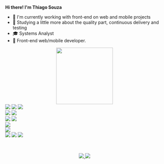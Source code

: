  <strong>Hi there! I'm Thiago Souza</strong>


- 🔭   I'm currently working with front-end on web and mobile projects
- 🤔   Studying a little more about the quality part, continuous delivery and testing
- 🎓   Systems Analyst
- 💼   Front-end web/mobile developer.


<div style="text-align:center">
<a href="https://github.com/ThiagoCas">
  <img height="180em" src="https://github-readme-stats.vercel.app/api?username=ThiagoCas&show_icons=true&count_private=true&theme=radical" />
</a>
</div>

<div>
<img src="https://img.shields.io/badge/HTML-239120?style=for-the-badge&logo=html5&logoColor=white" />
<img src="https://img.shields.io/badge/CSS-239120?&style=for-the-badge&logo=css3&logoColor=white" />
<img src="https://img.shields.io/badge/Sass-CC6699?style=for-the-badge&logo=sass&logoColor=white" />
<br/>
<img src="https://img.shields.io/badge/JavaScript-F7DF1E?style=for-the-badge&logo=javascript&logoColor=black" />
<img src="https://img.shields.io/badge/TypeScript-007ACC?style=for-the-badge&logo=typescript&logoColor=white" />
<br/>
<img src="https://img.shields.io/badge/React_Native-20232A?style=for-the-badge&logo=react&logoColor=61DAFB" />
<img src="https://img.shields.io/badge/Jest-323330?style=for-the-badge&logo=Jest&logoColor=white" />
<br/>
<img src="https://img.shields.io/badge/Vue.js-35495E?style=for-the-badge&logo=vue.js&logoColor=4FC08D" />
<br/>
<img src="https://img.shields.io/badge/Angular-DD0031?style=for-the-badge&logo=angular&logoColor=white" />
<br/>
<img src="https://img.shields.io/badge/Ionic-3880FF?style=for-the-badge&logo=ionic&logoColor=white" />
<img src="https://img.shields.io/badge/Capacitor-119EFF?style=for-the-badge&logo=Capacitor&logoColor=white" />
<img src="https://img.shields.io/badge/Cordova-35434F?style=for-the-badge&logo=apache-cordova&logoColor=E8E8E8" />
</div>

<br/>
<br/>

<p align="center">

<a href="https://www.instagram.com/thiagocasm/" target="_blank">
<img src="https://img.shields.io/badge/Instagram-E4405F?style=for-the-badge&logo=instagram&logoColor=white" />
</a>

<a href="https://www.linkedin.com/in/thiago-souza-24406616a/" target="_blank">
<img src="https://img.shields.io/badge/LinkedIn-0077B5?style=for-the-badge&logo=linkedin&logoColor=white" />
</a>
</p>
